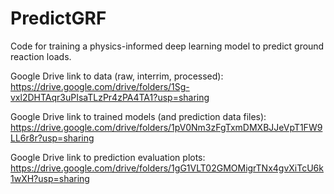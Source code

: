 # PredictGRF
Code for training a physics-informed deep learning model to predict ground reaction loads.

Google Drive link to data (raw, interrim, processed): https://drive.google.com/drive/folders/1Sg-vxl2DHTAqr3uPIsaTLzPr4zPA4TA1?usp=sharing

Google Drive link to trained models (and prediction data files): https://drive.google.com/drive/folders/1pV0Nm3zFgTxmDMXBJJeVpT1FW9LL6r8r?usp=sharing

Google Drive link to prediction evaluation plots: https://drive.google.com/drive/folders/1gG1VLT02GMOMigrTNx4gvXiTcU6k1wXH?usp=sharing
